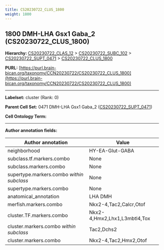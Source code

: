 ```yaml
---
title: CS20230722_CLUS_1800
weight: 1800
---
```

## 1800 DMH-LHA Gsx1 Gaba_2 (CS20230722_CLUS_1800)
<b>Hierarchy: </b>
[CS20230722_CLAS_12](../CS20230722_CLAS_12) >
[CS20230722_SUBC_102](../CS20230722_SUBC_102) >
[CS20230722_SUPT_0471](../CS20230722_SUPT_0471) >
[CS20230722_CLUS_1800](../CS20230722_CLUS_1800)

**PURL:** [https://purl.brain-bican.org/taxonomy/CCN20230722/CS20230722_CLUS_1800](https://purl.brain-bican.org/taxonomy/CCN20230722/CS20230722_CLUS_1800)

---


**Labelset:** cluster (Rank: 0)

**Parent Cell Set:** 0471 DMH-LHA Gsx1 Gaba_2 ([CS20230722_SUPT_0471](../CS20230722_SUPT_0471))



**Cell Ontology Term:** 

[MARKER GENES.]: #


---

[TRANSFERRED ANNOTATIONS.]: #


[AUTHOR ANNOTATION FIELDS.]: #


**Author annotation fields:**

| Author annotation | Value |
|-------------------|-------|
|neighborhood|HY-EA-Glut-GABA|
|subclass.tf.markers.combo|None|
|subclass.markers.combo|None|
|supertype.markers.combo _within subclass_|None|
|supertype.markers.combo|None|
|anatomical_annotation|LHA DMH|
|merfish.markers.combo|Nkx2-4,Tac2,Calcr,Otof|
|cluster.TF.markers.combo|Nkx2-4,Hmx2,Lhx1,L3mbtl4,Tox|
|cluster.markers.combo _within subclass_|Tac2,Dchs2|
|cluster.markers.combo|Nkx2-4,Tac2,Hmx2,Otof|
